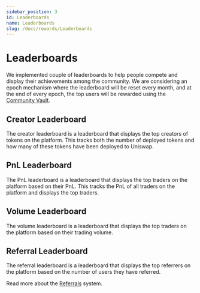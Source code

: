 ```yaml
---
sidebar_position: 3
id: Leaderboards
name: Leaderboards
slug: /docs/rewards/Leaderboards
---
```


# Leaderboards

We implemented couple of leaderboards to help people compete and display their achievements among the community. We are considering an epoch mechanism where the leaderboard will be reset every month, and at the end of every epoch, the top users will be rewarded using the [Community Vault](/docs/rewards/CommunityVault).

## Creator Leaderboard

The creator leaderboard is a leaderboard that displays the top creators of tokens on the platform. This tracks both the number of deployed tokens and how many of these tokens have been deployed to Uniswap.

## PnL Leaderboard

The PnL leaderboard is a leaderboard that displays the top traders on the platform based on their PnL. This tracks the PnL of all traders on the platform and displays the top traders.

## Volume Leaderboard

The volume leaderboard is a leaderboard that displays the top traders on the platform based on their trading volume.

## Referral Leaderboard

The referral leaderboard is a leaderboard that displays the top referrers on the platform based on the number of users they have referred.

Read more about the [Referrals](/docs/rewards/Referrals) system.
